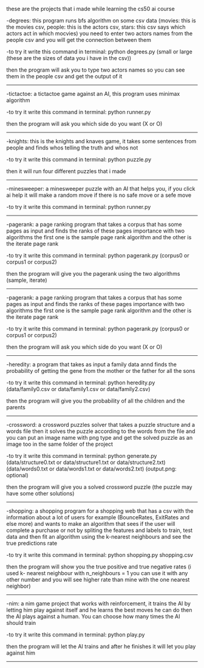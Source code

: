 these are the projects that i made while learning the cs50 ai course

-degrees: this program runs bfs algorithm on some csv data (movies: this is the movies csv, people: this is the actors csv, stars: this csv says which actors 
act in which mocvies) you need to enter two actors names from the people csv and you will get the connection between them

-to try it write this command in terminal:
 python degrees.py (small or large (these are the sizes of data you i have in the csv))

then the program will ask you to type two actors names so you can see them in the people csv and get the output of it

----------------------------------------------------------------------------------------------------------------------------------------------------
-tictactoe: a tictactoe game against an AI, this program uses minimax algorithm

-to try it write this command in terminal:
 python runner.py

then the program will ask you which side do you want (X or O)

----------------------------------------------------------------------------------------------------------------------------------------------------
-knights: this is the knights and knaves game, it takes some sentences from people and finds whos telling the truth and whos not

-to try it write this command in terminal: 
 python puzzle.py

then it will run four different puzzles that i made

----------------------------------------------------------------------------------------------------------------------------------------------------
-minesweeper: a minesweeper puzzle with an AI that helps you, if you click ai help it will make a random move if there is no safe move or a sefe move

-to try it write this command in terminal: 
 python runner.py

----------------------------------------------------------------------------------------------------------------------------------------------------
-pagerank: a page ranking program that takes a corpus that has some pages as input and finds the ranks of these pages importance with two algorithms
the first one is the sample page rank algorithm and the other is the iterate page rank

-to try it write this command in terminal: 
 python pagerank.py (corpus0 or corpus1 or corpus2)

then the program will give you the pagerank using the two algorithms (sample, iterate)

----------------------------------------------------------------------------------------------------------------------------------------------------
-pagerank: a page ranking program that takes a corpus that has some pages as input and finds the ranks of these pages importance with two algorithms
the first one is the sample page rank algorithm and the other is the iterate page rank

-to try it write this command in terminal: 
 python pagerank.py (corpus0 or corpus1 or corpus2)

then the program will ask you which side do you want (X or O)

----------------------------------------------------------------------------------------------------------------------------------------------------
-heredity: a program that takes as input a family data annd finds the probability of getting the gene from the mother or the father for all the sons

-to try it write this command in terminal: 
 python heredity.py (data/family0.csv or data/family1.csv or data/family2.csv)

then the program will give you the probability of all the children and the parents

----------------------------------------------------------------------------------------------------------------------------------------------------
-crossword: a crossword puzzles solver that takes a puzzle structure and a words file then it solves the puzzle according to the words from the file 
and you can put an image name with png type and get the solved puzzle as an image too in the same folder of the project

-to try it write this command in terminal:
 python generate.py (data/structure0.txt or data/structure1.txt or data/structure2.txt) (data/words0.txt or data/words1.txt or data/words2.txt) (output.png: optional)

then the program will give you a solved crossword puzzle (the puzzle may have some other solutions)

----------------------------------------------------------------------------------------------------------------------------------------------------
-shopping: a shopping program for a shopping web that has a csv with the information about a lot of users for example (BounceRates, ExitRates and else more) and wants to make an algorithm that sees if the user will complete a purchase or not by spliting the features and labels to train, test data and then fit an algorithm using the k-nearest neighbours and see the true predictions rate 

-to try it write this command in terminal: 
 python shopping.py shopping.csv

then the program will show you the true positive and true negative rates (i used k- nearest neighbour with n_neighbours = 1 you can use it with any other number and you will see higher rate than mine with the one nearest neighbor)

----------------------------------------------------------------------------------------------------------------------------------------------------
-nim: a nim game project that works with reinforcement, it trains the AI by letting him play against itself and he learns the best moves he can do then the AI plays against a human. You can choose how many times the AI should train

-to try it write this command in terminal:
 python play.py

 then the program will let the AI trains and after he finishes it will let you play against him

 ---------------------------------------------------------------------------------------------------------------------------------------------------
